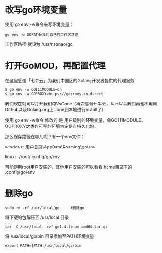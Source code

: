 # 改写go环境变量
使用 go env -w命令来写环境变量：
```
go env -w GOPATH=我们自己的工作区路径
```
工作区路径 就设为 /usr/naonao/go

# 打开GoMOD，再配置代理
在这里感谢「七牛云」为我们中国区的Golang开发者提供的代理服务
```
$ go env -w GO111MODULE=on
$ go env -w GOPROXY=https://goproxy.cn,direct
```
我们现在就可以打开我们的VsCode（再次感谢七牛云，从此以后我们再也不用到Github以及Golang.org上clone到本地进行install了）

使用 go env -w命令 修改的 是 用户级别的环境变量，像GO111MODULE、GOPROXY之类的可写的环境肯定是有持久化的，

那么保存路径在哪儿呢？有一个env文件：

windows: 用户目录\AppData\Roaming\go\env 

linux:   /root/.config/go/env        

可能是用root用户安装的，其他用户安装的可以看看 home目录下的 .config/go/env

# 删除go
```
sudo rm -rf /usr/local/go     #删除go
```
将下载的包解压至 /usr/local 目录   
```
tar -C /usr/local -xzf go1.4.linux-amd64.tar.gz
```
将 /usr/local/go/bin 目录添加至PATH环境变量
```
export PATH=$PATH:/usr/local/go/bin
```
